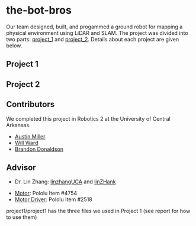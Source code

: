 # the-bot-bros
Our team designed, built, and progammed a ground robot for mapping a physical environment using LiDAR and SLAM. The project was divided into two parts: [project_1](https://github.com/willward20/the-bot-bros/tree/main/project_1) and [project_2](https://github.com/willward20/the-bot-bros/tree/main/project_2). Details about each project are given below.

## Project 1

## Project 2



## Contributors
We completed this project in Robotics 2 at the University of Central Arkansas. 
* [Austin Miller](https://github.com/amillertime)
* [Will Ward](https://github.com/willward20)
* [Brandon Donaldson](https://github.com/donalb227)

## Advisor
* Dr. Lin Zhang: [linzhangUCA](https://github.com/linzhangUCA) and [linZHank](https://github.com/linZHank)


- [Motor](https://www.pololu.com/product/4754): Pololu Item #4754
- [Motor Driver](https://www.pololu.com/product/2518): Pololu Item #2518

project1/project1 has the three files we used in Project 1 (see report for how to use them)
